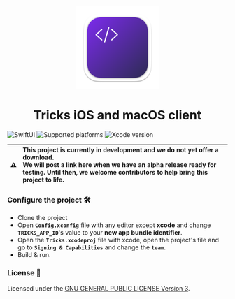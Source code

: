 <p align="center">
  <img src="Shared/Resources/Assets.xcassets/AppIcon.appiconset/512x512@2x.png" height="192">
  <h1 align="center">Tricks iOS and macOS client</h1>
</p>

![SwiftUI](https://img.shields.io/badge/SwiftUI-black?logo=swift)
![Supported platforms](https://img.shields.io/badge/Platforms-iOS%2015.0+%20|%20macOS%2012.0-white?logo=apple)
![Xcode version](https://img.shields.io/badge/Xcode%2013+-black?logo=xcode)


| :warning: | **This project is currently in development and we do not yet offer a download.** <br> We will post a link here when we have an alpha release ready for testing. Until then, we welcome contributors to help bring this project to life. |
| - |:-|

### Configure the project 🛠

- Clone the project
- Open __`Config.xconfig`__ file with any editor except **xcode** and change __`TRICKS_APP_ID`__'s value to your **new app bundle identifier**.
- Open the __`Tricks.xcodeproj`__ file with xcode, open the project's file and go to __`Signing & Capabilities`__ and change the __`team`__.
- Build & run.

### License 📝

Licensed under the [GNU GENERAL PUBLIC LICENSE Version 3](https://github.com/Aseman-Land/Tricks-Swift/blob/main/LICENSE.md).
